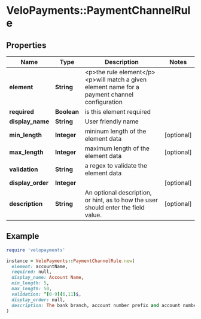 # VeloPayments::PaymentChannelRule

## Properties

| Name | Type | Description | Notes |
| ---- | ---- | ----------- | ----- |
| **element** | **String** | &lt;p&gt;the rule element&lt;/p&gt; &lt;p&gt;will match a given element name for a payment channel configuration  |  |
| **required** | **Boolean** | is this element required |  |
| **display_name** | **String** | User friendly name |  |
| **min_length** | **Integer** | mininum length of the element data | [optional] |
| **max_length** | **Integer** | maximum length of the element data | [optional] |
| **validation** | **String** | a regex to validate the element data |  |
| **display_order** | **Integer** |  | [optional] |
| **description** | **String** | An optional description, or hint, as to how the user should enter the field value. | [optional] |

## Example

```ruby
require 'velopayments'

instance = VeloPayments::PaymentChannelRule.new(
  element: accountName,
  required: null,
  display_name: Account Name,
  min_length: 5,
  max_length: 50,
  validation: ^[0-9]{6,11}$,
  display_order: null,
  description: The bank branch, account number prefix and account number suffix; with hyphen separators.
)
```

